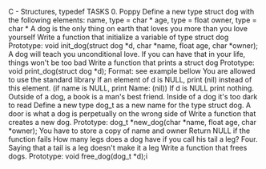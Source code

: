 C - Structures, typedef TASKS 0. Poppy Define a new type struct dog with the following elements:
name, type = char *
age, type = float
owner, type = char *
A dog is the only thing on earth that loves you more than you love yourself Write a function that initialize a variable of type struct dog
Prototype: void init_dog(struct dog *d, char *name, float age, char *owner);
A dog will teach you unconditional love. If you can have that in your life, things won't be too bad Write a function that prints a struct dog
Prototype: void print_dog(struct dog *d);
Format: see example bellow
You are allowed to use the standard library
If an element of d is NULL, print (nil) instead of this element. (if name is NULL, print Name: (nil))
If d is NULL print nothing.
Outside of a dog, a book is a man's best friend. Inside of a dog it's too dark to read Define a new type dog_t as a new name for the type struct dog.
A door is what a dog is perpetually on the wrong side of Write a function that creates a new dog.
Prototype: dog_t *new_dog(char *name, float age, char *owner);
You have to store a copy of name and owner
Return NULL if the function fails
How many legs does a dog have if you call his tail a leg? Four. Saying that a tail is a leg doesn't make it a leg Write a function that frees dogs.
Prototype: void free_dog(dog_t *d);i
